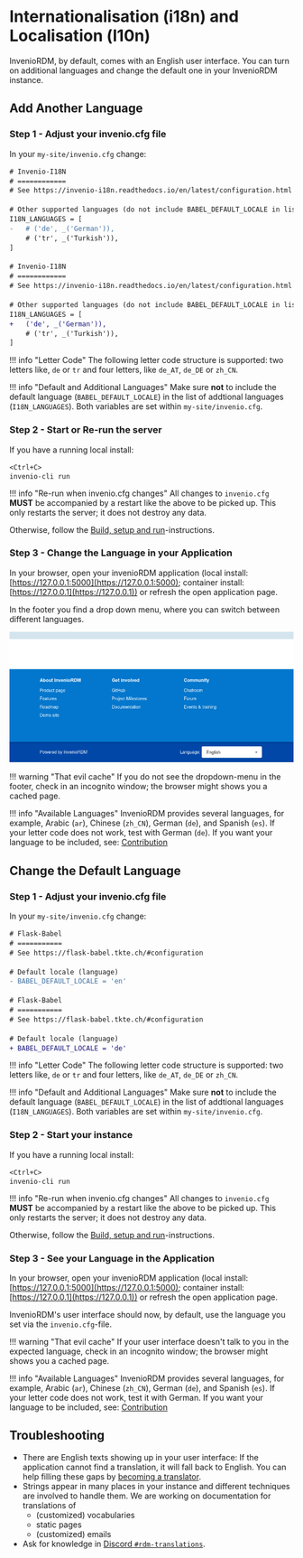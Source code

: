 # Internationalisation (i18n) and Localisation (l10n)

InvenioRDM, by default, comes with an English user interface. You can turn on
additional languages and change the default one in your InvenioRDM instance.

## Add Another Language

### Step 1 - Adjust your invenio.cfg file

In your `my-site/invenio.cfg` change:

``` diff
# Invenio-I18N
# ============
# See https://invenio-i18n.readthedocs.io/en/latest/configuration.html

# Other supported languages (do not include BABEL_DEFAULT_LOCALE in list).
I18N_LANGUAGES = [
-   # ('de', _('German')),
    # ('tr', _('Turkish')),
]

# Invenio-I18N
# ============
# See https://invenio-i18n.readthedocs.io/en/latest/configuration.html

# Other supported languages (do not include BABEL_DEFAULT_LOCALE in list).
I18N_LANGUAGES = [
+   ('de', _('German')),
    # ('tr', _('Turkish')),
]
```

!!! info "Letter Code"
    The following letter code structure is supported: two letters like, `de` or
    `tr` and four letters, like `de_AT`, `de_DE` or `zh_CN`.

!!! info "Default and Additional Languages"
    Make sure **not** to include the default language (`BABEL_DEFAULT_LOCALE`) in
    the list of addtional languages (`I18N_LANGUAGES`). Both variables are set
    within `my-site/invenio.cfg`.

### Step 2 - Start or Re-run the server

If you have a running local install:

```shell
<Ctrl+C>
invenio-cli run
```

!!! info "Re-run when invenio.cfg changes"
    All changes to `invenio.cfg` **MUST** be accompanied by a restart like the
    above to be picked up. This only restarts the server; it does not destroy
    any data.

Otherwise, follow the [Build, setup and
run](../install/build-setup-run.md)-instructions.

### Step 3 - Change the Language in your Application

In your browser, open your invenioRDM application (local install:
[https://127.0.0.1:5000](https://127.0.0.1:5000); container install:
[https://127.0.0.1](https://127.0.0.1)) or refresh the open application page.

In the footer you find a drop down menu, where you can switch between different
languages.

![Language dropdown menu in footer](./img/i18n-language-dropdown.png)

!!! warning "That evil cache"
    If you do not see the dropdown-menu in the footer, check in an incognito
    window; the browser might shows you a cached page.

!!! info "Available Languages"
    InvenioRDM provides several languages, for example, Arabic (`ar`), Chinese
    (`zh_CN`), German (`de`), and Spanish (`es`). If your letter code does not
    work, test with German (`de`). If you want your language to be included,
    see: [Contribution](../contribute/translators-guide.md)

## Change the Default Language

### Step 1 - Adjust your invenio.cfg file

In your `my-site/invenio.cfg` change:

``` diff
# Flask-Babel
# ===========
# See https://flask-babel.tkte.ch/#configuration

# Default locale (language)
- BABEL_DEFAULT_LOCALE = 'en'

# Flask-Babel
# ===========
# See https://flask-babel.tkte.ch/#configuration

# Default locale (language)
+ BABEL_DEFAULT_LOCALE = 'de'
```

!!! info "Letter Code"
    The following letter code structure is supported: two letters like, `de` or
    `tr` and four letters, like `de_AT`, `de_DE` or `zh_CN`.

!!! info "Default and Additional Languages"
    Make sure **not** to include the default language (`BABEL_DEFAULT_LOCALE`) in
    the list of addtional languages (`I18N_LANGUAGES`). Both variables are set
    within `my-site/invenio.cfg`.

### Step 2 - Start your instance

If you have a running local install:

```shell
<Ctrl+C>
invenio-cli run
```

!!! info "Re-run when invenio.cfg changes"
    All changes to `invenio.cfg` **MUST** be accompanied by a restart like the
    above to be picked up. This only restarts the server; it does not destroy
    any data.

Otherwise, follow the [Build, setup and
run](../install/build-setup-run.md)-instructions.

### Step 3 - See your Language in the Application

In your browser, open your invenioRDM application (local install:
[https://127.0.0.1:5000](https://127.0.0.1:5000); container install:
[https://127.0.0.1](https://127.0.0.1)) or refresh the open application page.

InvenioRDM's user interface should now, by default, use the language you set
via the `invenio.cfg`-file.

!!! warning "That evil cache"
    If your user interface doesn't talk to you in the expected language, check
    in an incognito window; the browser might shows you a cached page.

!!! info "Available Languages"
    InvenioRDM provides several languages, for example, Arabic (`ar`), Chinese
    (`zh_CN`), German (`de`), and Spanish (`es`). If your letter code does not
    work, test it with German. If you want your language to be included, see:
    [Contribution](../contribute/translators-guide.md)

## Troubleshooting

- There are English texts showing up in your user interface: If the application
  cannot find a translation, it will fall back to English. You can help filling
  these gaps by [becoming a translator](../contribute/translators-guide.md).
- Strings appear in many places in your instance and different techniques are
  involved to handle them. We are working on documentation for translations of
    - (customized) vocabularies
    - static pages
    - (customized) emails
- Ask for knowledge in [Discord `#rdm-translations`](https://discord.gg/Ya7qSG43Br).

